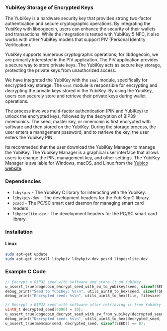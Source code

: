 ### YubiKey Storage of Encrypted Keys

The YubiKey is a hardware security key that provides strong two-factor authentication and secure cryptographic operations. By integrating the YubiKey with libdogecoin, users can enhance the security of their wallets and transactions. While the integration is tested with YubiKey 5 NFC, it also works with other YubiKey models that support PIV (Personal Identity Verification).

YubiKey supports numerous cryptographic operations; for libdogecoin, we are primarily interested in the PIV application. The PIV application provides a secure way to store private keys. The YubiKey acts as secure key storage, protecting the private keys from unauthorized access.

We have integrated the YubiKey with the `seal` module, specifically for encrypted key storage. The `seal` module is responsible for encrypting and decrypting the private keys stored in the YubiKey. By using the YubiKey, users can securely store and retrieve their private keys during wallet operations.

The process involves multi-factor authentication (PIN and YubiKey) to unlock the encrypted keys, followed by the decryption of BIP39 mnemonics. The seed, master key, or mnemonic is first encrypted with software and then stored on the YubiKey. During the storage process, the user enters a management password, and to retrieve the key, the user enters the YubiKey PIN.

Its recommeded that the user download the YubiKey Manager to manage the YubiKey. The YubiKey Manager is a graphical user interface that allows users to change the PIN, management key, and other settings. The YubiKey Manager is available for Windows, macOS, and Linux from the [Yubico website](https://www.yubico.com/support/download/yubikey-manager/).

### Dependencies
- `libykpiv` - The YubiKey C library for interacting with the YubiKey.
- `libykpiv-dev` - The development headers for the YubiKey C library.
- `pcscd` - The PC/SC smart card daemon for managing smart card readers.
- `libpcsclite-dev` - The development headers for the PC/SC smart card library.

### Installation
#### Linux
```sh
sudo apt-get update
sudo apt-get install libykpiv libykpiv-dev pcscd libpcsclite-dev
```

### Example C Code
```c
// Encrypt a BIP32 seed with software and store it on YubiKey
u_assert_true(dogecoin_encrypt_seed_with_sw_to_yubikey(seed, sizeof(SEED), TEST_FILE, true, test_password));
debug_print("Seed to YubiKey: %s\n", utils_uint8_to_hex(seed, sizeof(SEED)));
debug_print("Encrypted seed: %s\n", utils_uint8_to_hex(file, filesize));

// Decrypt a BIP32 seed with software after retrieving it from YubiKey
uint8_t decrypted_seed[4096] = {0};
u_assert_true(dogecoin_decrypt_seed_with_sw_from_yubikey(decrypted_seed, TEST_FILE, test_password));
debug_print("Decrypted seed: %s\n", utils_uint8_to_hex(decrypted_seed, decrypted_size));
u_assert_true(memcmp(seed, decrypted_seed, sizeof(SEED)) == 0);
```

